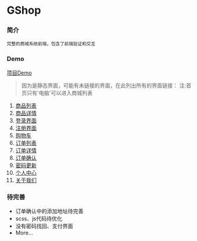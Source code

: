 # GShop

### 简介
    完整的商城系统前端，包含了前端验证和交互

### Demo

[项目Demo](https://aloneweb.github.io/GShop/html/)

> 因为是静态界面，可能有未链接的界面，在此列出所有的界面链接：
> 注:首页只有'电脑'可以进入商城列表

1. [商品列表](https://aloneweb.github.io/GShop/html/list.html)
2. [商品详情](https://aloneweb.github.io/GShop/html/detail.html)
3. [登录界面](https://aloneweb.github.io/GShop/html/login.html)
4. [注册界面](https://aloneweb.github.io/GShop/html/register.html)
5. [购物车](https://aloneweb.github.io/GShop/html/shopcart.html)
6. [订单列表](https://aloneweb.github.io/GShop/html/order-list.html)
7. [订单详情](https://aloneweb.github.io/GShop/html/order-detail.html)
8. [订单确认](https://aloneweb.github.io/GShop/html/order-confirm.html)
9. [密码更新](https://aloneweb.github.io/GShop/html/pass-update.html)
10. [个人中心](https://aloneweb.github.io/GShop/html/userinfo.html)
11. [关于我们](https://aloneweb.github.io/GShop/html/about.html)

### 待完善
- 订单确认中的添加地址待完善
- scss、js代码待优化
- 没有密码找回、支付界面
- More...
